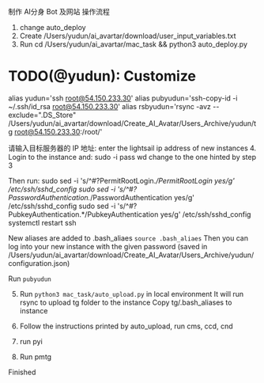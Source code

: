 
制作 AI分身 Bot 及网站 操作流程


1. change auto_deploy 
2. Create /Users/yudun/ai_avartar/download/user_input_variables.txt
3. Run cd /Users/yudun/ai_avartar/mac_task && python3 auto_deploy.py


# TODO(@yudun): Customize
alias yudun='ssh root@54.150.233.30'
alias pubyudun='ssh-copy-id -i ~/.ssh/id_rsa root@54.150.233.30'
alias rsbyudun='rsync -avz --exclude=".DS_Store" /Users/yudun/ai_avartar/download/Create_AI_Avatar/Users_Archive/yudun/tg root@54.150.233.30:/root/'


请输入目标服务器的 IP 地址: enter the lightsail ip address of new instances
4. Login to the instance and:
sudo -i
pass wd
change to the one hinted by step 3

Then run:
sudo sed -i 's/^#\?PermitRootLogin.*/PermitRootLogin yes/g' /etc/ssh/sshd_config
sudo sed -i 's/^#\?PasswordAuthentication.*/PasswordAuthentication yes/g' /etc/ssh/sshd_config
sudo sed -i 's/^#\?PubkeyAuthentication.*/PubkeyAuthentication yes/g' /etc/ssh/sshd_config
systemctl restart ssh

New aliases are added to .bash_aliaes
`source .bash_aliaes`
Then you can log into your new instance with the given password (saved in /Users/yudun/ai_avartar/download/Create_AI_Avatar/Users_Archive/yudun/configuration.json)

Run `pubyudun`

5. Run `python3 mac_task/auto_upload.py` in local environment 
It will run rsync to upload tg folder to the instance
Copy tg/.bash_aliases to instance

6. Follow the instructions printed by auto_upload, run cms, ccd, cnd

7. run pyi

8. Run pmtg

Finished
